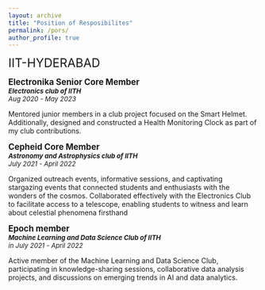 ```yaml
---
layout: archive
title: "Position of Resposibilites"
permalink: /pors/
author_profile: true
---
```


<font size="5">IIT-HYDERABAD</font>  

<big>**Electronika Senior Core Member**</big>   
***<font size="2">Electronics club of IITH</font>***  
*<font size="2">Aug 2020 - May 2023</font>*

Mentored junior members in a club project focused on the Smart Helmet. Additionally, designed and constructed a Health
Monitoring Clock as part of my club contributions.

<big>**Cepheid Core Member**</big>  
***<font size="2">Astronomy and Astrophysics club of IITH</font>***  
*<font size="2">July 2021 - April 2022</font>*

Organized outreach events, informative sessions, and captivating stargazing events that connected students and enthusiasts
with the wonders of the cosmos. Collaborated effectively with the Electronics Club to facilitate access to a telescope, enabling
students to witness and learn about celestial phenomena firsthand

<big>**Epoch member**</big>  
***<font size="2">Machine Learning and Data Science Club of IITH</font>***  
*<font size="2">in July 2021 - April 2022</font>*

Active member of the Machine Learning and Data Science Club, participating in knowledge-sharing sessions, collaborative data
analysis projects, and discussions on emerging trends in AI and data analytics.
